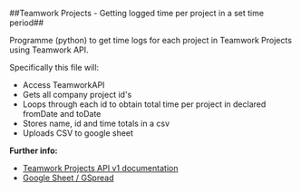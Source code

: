 ##Teamwork Projects - Getting logged time per project in a set time period##

Programme (python) to get time logs for each project in Teamwork Projects using Teamwork API. 

Specifically this file will:

* Access TeamworkAPI
* Gets all company project id's
* Loops through each id to obtain total time per project in declared fromDate and toDate
* Stores name, id and time totals in a csv
* Uploads CSV to google sheet

**Further info:**
* [Teamwork Projects API v1 documentation](https://developer.teamwork.com/projects/api-v1)
* [Google Sheet / GSpread](https://gspread.readthedocs.io/en/latest/oauth2.html)
